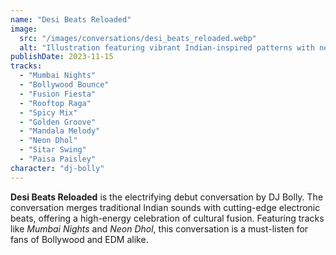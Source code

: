 ```yaml
---
name: "Desi Beats Reloaded"
image:
  src: "/images/conversations/desi_beats_reloaded.webp"
  alt: "Illustration featuring vibrant Indian-inspired patterns with neon lights, blending a turntable and paisley motifs, representing Bollywood fusion music"
publishDate: 2023-11-15
tracks:
  - "Mumbai Nights"
  - "Bollywood Bounce"
  - "Fusion Fiesta"
  - "Rooftop Raga"
  - "Spicy Mix"
  - "Golden Groove"
  - "Mandala Melody"
  - "Neon Dhol"
  - "Sitar Swing"
  - "Paisa Paisley"
character: "dj-bolly"
---
```


**Desi Beats Reloaded** is the electrifying debut conversation by DJ Bolly. The conversation merges traditional Indian sounds with cutting-edge electronic beats, offering a high-energy celebration of cultural fusion. Featuring tracks like *Mumbai Nights* and *Neon Dhol*, this conversation is a must-listen for fans of Bollywood and EDM alike.
